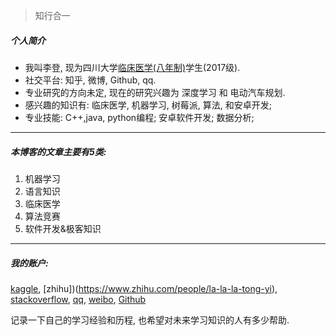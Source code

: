 > 知行合一
  
##### 个人简介
* 我叫李登, 现为四川大学[临床医学(八年制)](http://zs.scu.edu.cn/info/1059/1338.htm)学生(2017级).
* 社交平台: 知乎, 微博, Github, qq.
* 专业研究的方向未定, 现在的研究兴趣为 深度学习 和 电动汽车规划.
* 感兴趣的知识有: 临床医学, 机器学习, 树莓派, 算法, 和安卓开发;
* 专业技能: C++,java, python编程; 安卓软件开发; 数据分析;
 
---

##### 本博客的文章主要有5类:

1. 机器学习
2. 语言知识
3. 临床医学
4. 算法竞赛
5. 软件开发&极客知识

---

##### 我的账户: 
[kaggle](https://www.zhihu.com/people/la-la-la-tong-yi), [zhihu])(https://www.zhihu.com/people/la-la-la-tong-yi), [stackoverflow](https://stackoverflow.com/users/10670319/user10670319), [qq](1178832862@qq.mail), [weibo](http://weibo.com/Leconade), [Github](https://github.LiDelight.com)

记录一下自己的学习经验和历程, 也希望对未来学习知识的人有多少帮助.